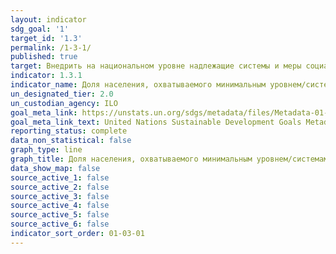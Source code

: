 ```yaml
---
layout: indicator
sdg_goal: '1'
target_id: '1.3'
permalink: /1-3-1/
published: true
target: Внедрить на национальном уровне надлежащие системы и меры социальной защиты для всех, включая установление минимальных уровней, и к 2030 году достичь существенного охвата бедных и уязвимых слоев населения
indicator: 1.3.1
indicator_name: Доля населения, охватываемого минимальным уровнем/системами социальной защиты, в разбивке по полу, с выделением детей, безработных, пожилых, инвалидов, беременных, новорожденных, лиц, получивших трудовое увечье, и бедных и уязвимых
un_designated_tier: 2.0
un_custodian_agency: ILO
goal_meta_link: https://unstats.un.org/sdgs/metadata/files/Metadata-01-03-01a.pdf
goal_meta_link_text: United Nations Sustainable Development Goals Metadata (pdf 894kB)
reporting_status: complete
data_non_statistical: false
graph_type: line
graph_title: Доля населения, охватываемого минимальным уровнем/системами социальной защиты, в разбивке по полу, с выделением детей, безработных, пожилых, инвалидов, беременных, новорожденных, лиц, получивших трудовое увечье, и бедных и уязвимых
data_show_map: false
source_active_1: false
source_active_2: false
source_active_3: false
source_active_4: false
source_active_5: false
source_active_6: false
indicator_sort_order: 01-03-01
---
```

